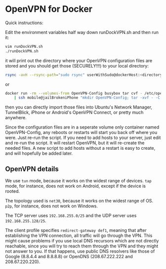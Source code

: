 # OpenVPN for Docker

Quick instructions:

Edit the environment variables half way down runDockVPN.sh and then run it:
```bash
vim runDockVPN.sh
./runDockVPN.sh
```
it will print out the directory where your OpenVPN configuration files
are stored and you should get those (SECURELY!!!) to your local directory:
```bash
rsync -avH --rsync-path="sudo rsync" userWithSudo@dockerHost:<directoryFromScript>/ OpenVPN-Config/
```
or
```bash
docker run -rm --volumes-from OpenVPN-Config busybox tar cvf - /etc/openvpn/ \
    | ssh mobile@jailBrokeniPhone "mkdir OpenVPN-Config; tar -xvf - -C OpenVPN-Config/"
```

then you can directly import those files into Ubuntu's Network Manager,
TunnelBlick, iPhone or Android's OpenVPN Connect, or pretty much anywhere.

Since the configuration files are in a seperate volume only container named OpenVPN-Config,
any reboots or restarts will start you back off where you were.  Just re-run the script.
If you need to add hosts to your server, just edit and re-run the script.  It will restart
OpenVPN, but it will re-create the needed files.  A new script to add hosts without a restart
is easy to create, and will hopefully be added later.

## OpenVPN details

We use `tun` mode, because it works on the widest range of devices.
`tap` mode, for instance, does not work on Android, except if the device
is rooted.

The topology used is `net30`, because it works on the widest range of OS.
`p2p`, for instance, does not work on Windows.

The TCP server uses `192.168.255.0/25` and the UDP server uses
`192.168.255.128/25`.

The client profile specifies `redirect-gateway def1`, meaning that after
establishing the VPN connection, all traffic will go through the VPN.
This might cause problems if you use local DNS recursors which are not
directly reachable, since you will try to reach them through the VPN
and they might not answer to you. If that happens, use public DNS
resolvers like those of Google (8.8.4.4 and 8.8.8.8) or OpenDNS
(208.67.222.222 and 208.67.220.220).
